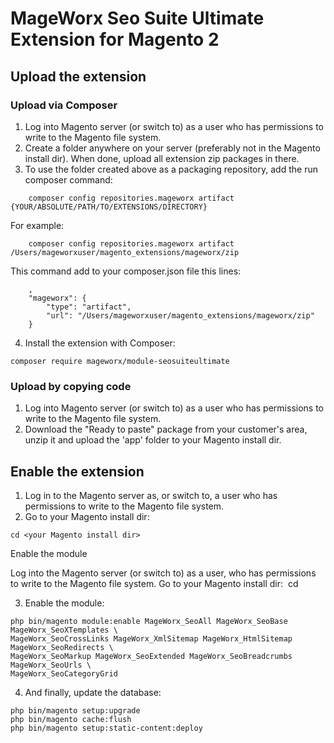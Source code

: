 # MageWorx Seo Suite Ultimate Extension for Magento 2

## Upload the extension

### Upload via Composer

1. Log into Magento server (or switch to) as a user who has permissions to write to the Magento file system.
2. Create a folder anywhere on your server (preferably not in the Magento install dir). When done, upload all extension zip packages in there.
3. To use the folder created above as a packaging repository, add the run composer command:
```
    composer config repositories.mageworx artifact {YOUR/ABSOLUTE/PATH/TO/EXTENSIONS/DIRECTORY}
```
For example:
```
    composer config repositories.mageworx artifact /Users/mageworxuser/magento_extensions/mageworx/zip
```

This command add to your composer.json file this lines:

```
    ,
    "mageworx": {
        "type": "artifact",
        "url": "/Users/mageworxuser/magento_extensions/mageworx/zip"
    }
```

4. Install the extension with Composer:
```
composer require mageworx/module-seosuiteultimate
```

### Upload by copying code

1. Log into Magento server (or switch to) as a user who has permissions to write to the Magento file system.
2. Download the "Ready to paste" package from your customer's area, unzip it and upload the 'app' folder to your Magento install dir.


## Enable the extension

1. Log in to the Magento server as, or switch to, a user who has permissions to write to the Magento file system.
2. Go to your Magento install dir:
```
cd <your Magento install dir> 
```

Enable the module

Log into the Magento server (or switch to) as a user, who has permissions to write to the Magento file system.
Go to your Magento install dir:  cd <your Magento install dir>   

3. Enable the module: 
```
php bin/magento module:enable MageWorx_SeoAll MageWorx_SeoBase MageWorx_SeoXTemplates \
MageWorx_SeoCrossLinks MageWorx_XmlSitemap MageWorx_HtmlSitemap MageWorx_SeoRedirects \
MageWorx_SeoMarkup MageWorx_SeoExtended MageWorx_SeoBreadcrumbs MageWorx_SeoUrls \
MageWorx_SeoCategoryGrid
```

4. And finally, update the database:
```
php bin/magento setup:upgrade
php bin/magento cache:flush
php bin/magento setup:static-content:deploy
```